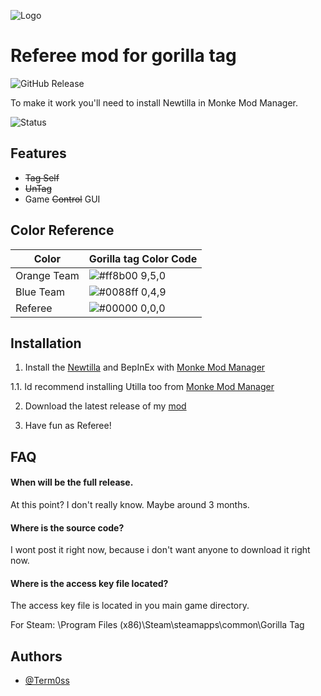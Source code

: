 
![Logo](https://cdn.discordapp.com/attachments/947070729642450954/1309885655798779974/goril_tag_ref.png?ex=67433594&is=6741e414&hm=d7cc99a71ee62c2776b907570c99972a8376e3b54bdc839f93a7c2e324cc8823&)


# Referee mod for gorilla tag

![GitHub Release](https://img.shields.io/github/v/release/Term0ss/gtagrefmod?include_prereleases&style=for-the-badge&link=https%3A%2F%2Fgithub.com%2FTerm0ss%2Fgtagrefmod%2Freleases%2Ftag%2Fv0.0.1-alpha.1)

To make it work you'll need to install Newtilla in Monke Mod Manager.

![Status](https://img.shields.io/badge/Status-Broken-ff0000?style=for-the-badge)




## Features

- ~~Tag Self~~
- ~~UnTag~~
- Game ~~Control~~ GUI

## Color Reference

| Color             | Gorilla tag Color Code                                                                |
| ----------------- | ------------------------------------------------------------------ |
| Orange Team | ![#ff8b00](https://via.placeholder.com/10/ff8b00?text=+) 9,5,0 |
| Blue Team | ![#0088ff](https://via.placeholder.com/10/0088ff?text=+) 0,4,9 |
| Referee | ![#00000](https://via.placeholder.com/10/000000?text=+) 0,0,0 |


## Installation

1. Install the [Newtilla](https://github.com/Loafiat/Newtilla/releases/) and BepInEx with [Monke Mod Manager](https://github.com/BzzzThe18th/MonkeModManager/releases)

1.1. Id recommend installing Utilla too from [Monke Mod Manager](https://github.com/BzzzThe18th/MonkeModManager/releases)

2. Download the latest release of my [mod](https://github.com/Term0ss/gtagrefmod/releases)

3. Have fun as Referee!
## FAQ

#### When will be the full release.

At this point? I don't really know. Maybe around 3 months.

#### Where is the source code?

I wont post it right now, because i don't want anyone to download it right now.

#### Where is the access key file located?

The access key file is located in you main game directory.

For Steam: \Program Files (x86)\Steam\steamapps\common\Gorilla Tag

## Authors

- [@Term0ss](https://github.com/Term0ss)

